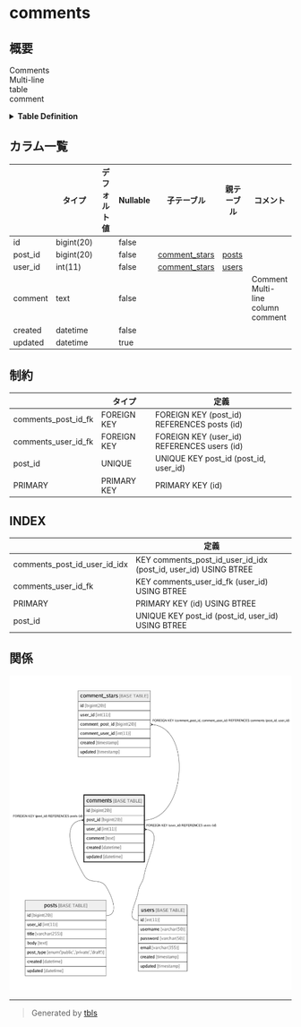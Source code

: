 # comments

## 概要

Comments  
Multi-line  
table  
comment

<details>
<summary><strong>Table Definition</strong></summary>

```sql
CREATE TABLE `comments` (
  `id` bigint(20) NOT NULL AUTO_INCREMENT,
  `post_id` bigint(20) NOT NULL,
  `user_id` int(11) NOT NULL,
  `comment` text NOT NULL COMMENT 'Comment\nMulti-line\r\ncolumn\rcomment',
  `created` datetime NOT NULL,
  `updated` datetime DEFAULT NULL,
  PRIMARY KEY (`id`),
  UNIQUE KEY `post_id` (`post_id`,`user_id`),
  KEY `comments_user_id_fk` (`user_id`),
  KEY `comments_post_id_user_id_idx` (`post_id`,`user_id`) USING HASH,
  CONSTRAINT `comments_post_id_fk` FOREIGN KEY (`post_id`) REFERENCES `posts` (`id`),
  CONSTRAINT `comments_user_id_fk` FOREIGN KEY (`user_id`) REFERENCES `users` (`id`)
) ENGINE=InnoDB DEFAULT CHARSET=latin1 COMMENT='Comments\nMulti-line\r\ntable\rcomment'
```

</details>

## カラム一覧

|         | タイプ        | デフォルト値       | Nullable | 子テーブル                             | 親テーブル             | コメント                                       |
| ------- | ---------- | ------------ | -------- | --------------------------------- | ----------------- | ------------------------------------------ |
| id      | bigint(20) |              | false    |                                   |                   |                                            |
| post_id | bigint(20) |              | false    | [comment_stars](comment_stars.md) | [posts](posts.md) |                                            |
| user_id | int(11)    |              | false    | [comment_stars](comment_stars.md) | [users](users.md) |                                            |
| comment | text       |              | false    |                                   |                   | Comment<br>Multi-line<br>column<br>comment |
| created | datetime   |              | false    |                                   |                   |                                            |
| updated | datetime   |              | true     |                                   |                   |                                            |

## 制約

|                     | タイプ         | 定義                                          |
| ------------------- | ----------- | ------------------------------------------- |
| comments_post_id_fk | FOREIGN KEY | FOREIGN KEY (post_id) REFERENCES posts (id) |
| comments_user_id_fk | FOREIGN KEY | FOREIGN KEY (user_id) REFERENCES users (id) |
| post_id             | UNIQUE      | UNIQUE KEY post_id (post_id, user_id)       |
| PRIMARY             | PRIMARY KEY | PRIMARY KEY (id)                            |

## INDEX

|                              | 定義                                                              |
| ---------------------------- | --------------------------------------------------------------- |
| comments_post_id_user_id_idx | KEY comments_post_id_user_id_idx (post_id, user_id) USING BTREE |
| comments_user_id_fk          | KEY comments_user_id_fk (user_id) USING BTREE                   |
| PRIMARY                      | PRIMARY KEY (id) USING BTREE                                    |
| post_id                      | UNIQUE KEY post_id (post_id, user_id) USING BTREE               |

## 関係

![er](comments.png)

---

> Generated by [tbls](https://github.com/k1LoW/tbls)
